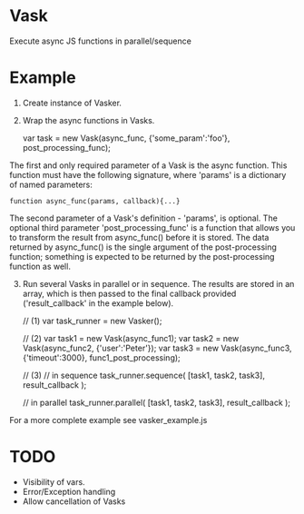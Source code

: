 # Vask
Execute async JS functions in parallel/sequence

# Example

1. Create instance of Vasker. 
2. Wrap the async functions in Vasks. 

    var task = new Vask(async_func, {'some_param':'foo'}, post_processing_func);

The first and only required parameter of a Vask is the async function. This function must have the following signature, where 'params' is a dictionary of named parameters:

    function async_func(params, callback){...}

The second parameter of a Vask's definition - 'params', is optional.
The optional third parameter 'post_processing_func' is a function that allows you to transform the result from async_func() before it is stored. The data returned by async_func() is the single argument of the post-processing function; something is expected to be returned by the post-processing function as well.

3. Run several Vasks in parallel or in sequence. The results are stored in an array, which is then passed to the final callback provided ('result_callback' in the example below).

    // (1)
    var task_runner = new Vasker();

	// (2)
    var task1 = new Vask(async_func1);
    var task2 = new Vask(async_func2, {'user':'Peter'});
    var task3 = new Vask(async_func3, {'timeout':3000}, func1_post_processing);

    // (3)
    // in sequence
    task_runner.sequence(
	    [task1, task2, task3],
	    result_callback
    );

    // in parallel
    task_runner.parallel(
	    [task1, task2, task3],
	    result_callback
    );

For a more complete example see vasker_example.js

# TODO
- Visibility of vars. 
- Error/Exception handling
- Allow cancellation of Vasks

